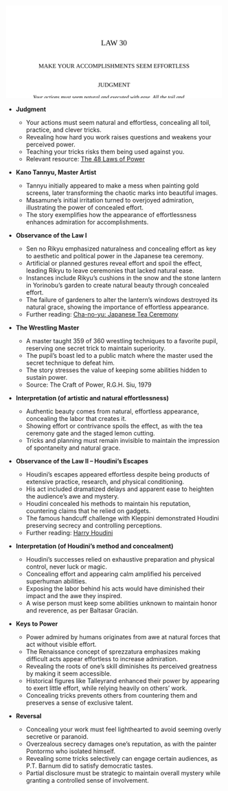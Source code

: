 ![30-effortless](30-effortless.best.png)

- **Judgment**  
  - Your actions must seem natural and effortless, concealing all toil, practice, and clever tricks.  
  - Revealing how hard you work raises questions and weakens your perceived power.  
  - Teaching your tricks risks them being used against you.  
  - Relevant resource: [The 48 Laws of Power](https://en.wikipedia.org/wiki/The_48_Laws_of_Power)  

- **Kano Tannyu, Master Artist**  
  - Tannyu initially appeared to make a mess when painting gold screens, later transforming the chaotic marks into beautiful images.  
  - Masamune’s initial irritation turned to overjoyed admiration, illustrating the power of concealed effort.  
  - The story exemplifies how the appearance of effortlessness enhances admiration for accomplishments.  

- **Observance of the Law I**  
  - Sen no Rikyu emphasized naturalness and concealing effort as key to aesthetic and political power in the Japanese tea ceremony.  
  - Artificial or planned gestures reveal effort and spoil the effect, leading Rikyu to leave ceremonies that lacked natural ease.  
  - Instances include Rikyu’s cushions in the snow and the stone lantern in Yorinobu’s garden to create natural beauty through concealed effort.  
  - The failure of gardeners to alter the lantern’s windows destroyed its natural grace, showing the importance of effortless appearance.  
  - Further reading: [Cha-no-yu: Japanese Tea Ceremony](https://en.wikipedia.org/wiki/Chanoyu)  

- **The Wrestling Master**  
  - A master taught 359 of 360 wrestling techniques to a favorite pupil, reserving one secret trick to maintain superiority.  
  - The pupil’s boast led to a public match where the master used the secret technique to defeat him.  
  - The story stresses the value of keeping some abilities hidden to sustain power.  
  - Source: The Craft of Power, R.G.H. Siu, 1979  

- **Interpretation (of artistic and natural effortlessness)**  
  - Authentic beauty comes from natural, effortless appearance, concealing the labor that creates it.  
  - Showing effort or contrivance spoils the effect, as with the tea ceremony gate and the staged lemon cutting.  
  - Tricks and planning must remain invisible to maintain the impression of spontaneity and natural grace.  

- **Observance of the Law II – Houdini’s Escapes**  
  - Houdini’s escapes appeared effortless despite being products of extensive practice, research, and physical conditioning.  
  - His act included dramatized delays and apparent ease to heighten the audience’s awe and mystery.  
  - Houdini concealed his methods to maintain his reputation, countering claims that he relied on gadgets.  
  - The famous handcuff challenge with Kleppini demonstrated Houdini preserving secrecy and controlling perceptions.  
  - Further reading: [Harry Houdini](https://en.wikipedia.org/wiki/Harry_Houdini)  

- **Interpretation (of Houdini’s method and concealment)**  
  - Houdini’s successes relied on exhaustive preparation and physical control, never luck or magic.  
  - Concealing effort and appearing calm amplified his perceived superhuman abilities.  
  - Exposing the labor behind his acts would have diminished their impact and the awe they inspired.  
  - A wise person must keep some abilities unknown to maintain honor and reverence, as per Baltasar Gracián.  

- **Keys to Power**  
  - Power admired by humans originates from awe at natural forces that act without visible effort.  
  - The Renaissance concept of sprezzatura emphasizes making difficult acts appear effortless to increase admiration.  
  - Revealing the roots of one’s skill diminishes its perceived greatness by making it seem accessible.  
  - Historical figures like Talleyrand enhanced their power by appearing to exert little effort, while relying heavily on others’ work.  
  - Concealing tricks prevents others from countering them and preserves a sense of exclusive talent.  

- **Reversal**  
  - Concealing your work must feel lighthearted to avoid seeming overly secretive or paranoid.  
  - Overzealous secrecy damages one’s reputation, as with the painter Pontormo who isolated himself.  
  - Revealing some tricks selectively can engage certain audiences, as P.T. Barnum did to satisfy democratic tastes.  
  - Partial disclosure must be strategic to maintain overall mystery while granting a controlled sense of involvement.
